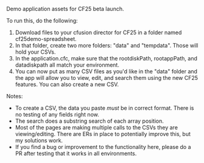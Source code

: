 Demo application assets for CF25 beta launch.

To run this, do the following:

1) Download files to your cfusion director for CF25 in a folder named cf25demo-spreadsheet.
2) In that folder, create two more folders: "data" and "tempdata". Those will hold your CSVs.
3) In the application.cfc, make sure that the rootdiskPath, rootappPath, and datadiskpath all match your environment.
4) You can now put as many CSV files as you'd like in the "data" folder and the app will allow you to view, edit, and search them using the new CF25 features. You can also create a new CSV.

Notes:
- To create a CSV, the data you paste _must_ be in correct format. There is no testing of any fields right now.
- The search does a substring search of each array position.
- Most of the pages are making multiple calls to the CSVs they are viewing/editing. There are ERs in place to potentially improve this, but my solutions work.
- If you find a bug or improvement to the functionality here, please do a PR after testing that it works in all environments.
